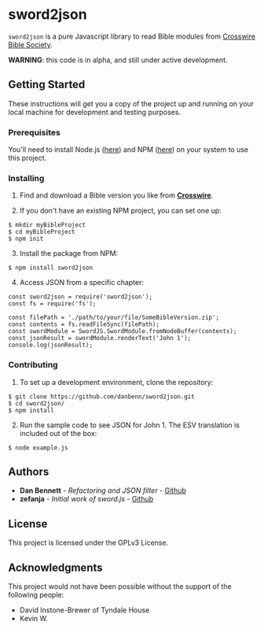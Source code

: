 # sword2json

```sword2json``` is a pure Javascript library to read Bible modules from [Crosswire Bible Society](http://crosswire.org/sword).

__WARNING__: this code is in alpha, and still under active development.

## Getting Started

These instructions will get you a copy of the project up and running on your local machine for development and testing purposes.

### Prerequisites

You'll need to install Node.js ([here](https://nodejs.org/en/download/)) and NPM ([here](https://www.npmjs.com/get-npm)) on your system to use this project.

### Installing

1. Find and download a Bible version you like from [__Crosswire__](https://www.crosswire.org/sword/modules/ModDisp.jsp?modType=Bibles).


2. If you don't have an existing NPM project, you can set one up:
```
$ mkdir myBibleProject
$ cd myBibleProject
$ npm init
```
3. Install the package from NPM:
```
$ npm install sword2json
```
4. Access JSON from a specific chapter:
```
const sword2json = require('sword2json');
const fs = require('fs');

const filePath = './path/to/your/file/SomeBibleVersion.zip';
const contents = fs.readFileSync(filePath);
const swordModule = SwordJS.SwordModule.fromNodeBuffer(contents);
const jsonResult = swordModule.renderText('John 1');
console.log(jsonResult);
```
### Contributing

1. To set up a development environment, clone the repository:
```
$ git clone https://github.com/danbenn/sword2json.git
$ cd sword2json/
$ npm install
```
2. Run the sample code to see JSON for John 1. The ESV translation is included out of the box:

```
$ node example.js
```

## Authors

* **Dan Bennett** - *Refactoring and JSON filter* - [Github](https://github.com/PurpleBooth)
* **zefanja** - *Initial work of sword.js* - [Github](https://github.com/zefanja)

## License

This project is licensed under the GPLv3 License.

## Acknowledgments
This project would not have been possible without the support of the following people: 
* David Instone-Brewer of Tyndale House
* Kevin W.

